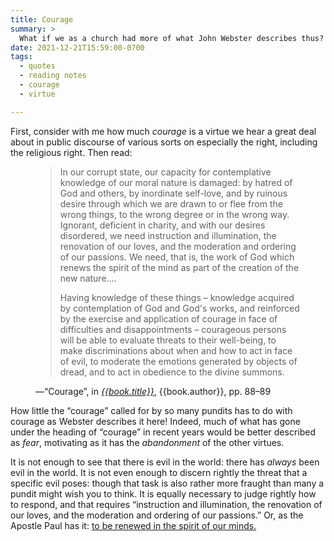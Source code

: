 ```yaml
---
title: Courage
summary: >
  What if we as a church had more of what John Webster describes thus? “…courageous persons will be able to evaluate threats to their well-being, to make discriminations about when and how to act in face of evil….”
date: 2021-12-21T15:59:00-0700
tags:
  - quotes
  - reading notes
  - courage
  - virtue

---
```


First, consider with me how much *courage* is a virtue we hear a great deal about in public discourse of various sorts on especially the right, including the religious right. Then read:

<figure class='quotation'>

> In our corrupt state, our capacity for contemplative knowledge of our moral nature is damaged: by hatred of God and others, by inordinate self-love, and by ruinous desire through which we are drawn to or flee from the wrong things, to the wrong degree or in the wrong way. Ignorant, deficient in charity, and with our desires disordered, we need instruction and illumination, the renovation of our loves, and the moderation and ordering of our passions. We need, that is, the work of God which renews the spirit of the mind as part of the creation of the new nature.…
> 
> Having knowledge of these things – knowledge acquired by contemplation of God and God's works, and reinforced by the exercise and application of courage in face of difficulties and disappointments – courageous persons will be able to evaluate threats to their well-being, to make discriminations about when and how to act in face of evil, to moderate the emotions generated by objects of dread, and to act in obedience to the divine summons.

<figcaption>—“Courage”, in <a href="{{book.link}}"><cite>{{book.title}}</cite></a>, {{book.author}}, pp. 88–89</figcaption>

</figure>

How little the “courage” called for by so many pundits has to do with courage as Webster describes it here! Indeed, much of what has gone under the heading of “courage” in recent years would be better described as *fear*, motivating as it has the *abandonment* of the other virtues.

It is not enough to see that there is evil in the world: there has *always* been evil in the world. It is not even enough to discern rightly the threat that a specific evil poses: though that task is also rather more fraught than many a pundit might wish you to think. It is equally necessary to judge rightly how to respond, and that requires “instruction and illumination, the renovation of our loves, and the moderation and ordering of our passions.” Or, as the Apostle Paul has it: [to be renewed in the spirit of our minds.][romans]

[romans]: http://bib.ly/rom12.1-2
